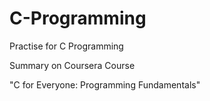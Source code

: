 # C-Programming
Practise for C Programming

Summary on Coursera Course

"C for Everyone: Programming Fundamentals"
